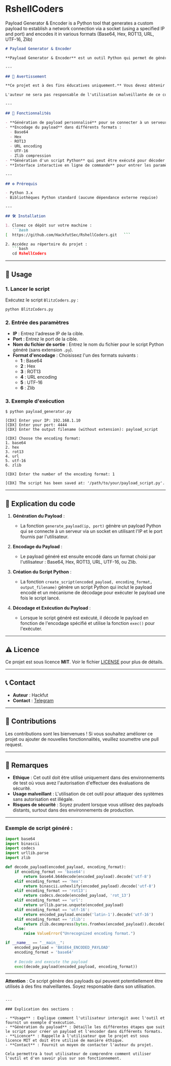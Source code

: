# RshellCoders
Payload Generator &amp; Encoder is a Python tool that generates a custom payload to establish a network connection via a socket (using a specified IP and port) and encodes it in various formats (Base64, Hex, ROT13, URL, UTF-16, Zlib)
```markdown
# Payload Generator & Encoder

**Payload Generator & Encoder** est un outil Python qui permet de générer un payload personnalisé pour se connecter à un serveur distant via socket, puis de l'encoder dans différents formats comme Base64, Hex, ROT13, URL, UTF-16 et Zlib. Ce script peut être utilisé pour créer des payloads masqués, souvent utilisés dans des tests de pénétration ou des environnements contrôlés pour évaluer la sécurité.

---

## 🚨 Avertissement

**Ce projet est à des fins éducatives uniquement.** Vous devez obtenir une autorisation explicite avant d'utiliser cet outil sur un réseau ou une machine cible. L'utilisation de cet outil pour compromettre des systèmes sans autorisation est illégale et peut entraîner des poursuites judiciaires.

L'auteur ne sera pas responsable de l'utilisation malveillante de ce code. Utilisez-le à vos risques et périls.

---

## 📜 Fonctionnalités

- **Génération de payload personnalisé** pour se connecter à un serveur distant via socket (en utilisant une adresse IP et un port donnés).
- **Encodage du payload** dans différents formats :
  - Base64
  - Hex
  - ROT13
  - URL encoding
  - UTF-16
  - Zlib compression
- **Génération d'un script Python** qui peut être exécuté pour décoder et exécuter le payload.
- **Interface interactive en ligne de commande** pour entrer les paramètres nécessaires et choisir le format d'encodage.

---

## ⚙️ Prérequis

- Python 3.x
- Bibliothèques Python standard (aucune dépendance externe requise)

---

## 🛠 Installation

1. Clonez ce dépôt sur votre machine :
   ```bash
[  https://github.com/HackfutSec/RshellCoders.git   ```

2. Accédez au répertoire du projet :
   ```bash
   cd RshellCoders
   ```

---

## 🚀 Usage

### 1. Lancer le script

Exécutez le script `BlitzCoders.py` :

```bash
python BlitzCoders.py
```

### 2. Entrée des paramètres

- **IP** : Entrez l'adresse IP de la cible.
- **Port** : Entrez le port de la cible.
- **Nom du fichier de sortie** : Entrez le nom du fichier pour le script Python généré (sans extension `.py`).
- **Format d'encodage** : Choisissez l'un des formats suivants :
  - **1** : Base64
  - **2** : Hex
  - **3** : ROT13
  - **4** : URL encoding
  - **5** : UTF-16
  - **6** : Zlib

### 3. Exemple d'exécution

```
$ python payload_generator.py

[CDX] Enter your IP: 192.168.1.10
[CDX] Enter your port: 4444
[CDX] Enter the output filename (without extension): payload_script

[CDX] Choose the encoding format:
1. base64
2. hex
3. rot13
4. url
5. utf-16
6. zlib

[CDX] Enter the number of the encoding format: 1

[CDX] The script has been saved at: '/path/to/your/payload_script.py'.
```

---

## 🧳 Explication du code

1. **Génération du Payload** :
   - La fonction `generate_payload(ip, port)` génère un payload Python qui se connecte à un serveur via un socket en utilisant l'IP et le port fournis par l'utilisateur.
   
2. **Encodage du Payload** :
   - Le payload généré est ensuite encodé dans un format choisi par l'utilisateur : Base64, Hex, ROT13, URL, UTF-16, ou Zlib.

3. **Création du Script Python** :
   - La fonction `create_script(encoded_payload, encoding_format, output_filename)` génère un script Python qui inclut le payload encodé et un mécanisme de décodage pour exécuter le payload une fois le script lancé.

4. **Décodage et Exécution du Payload** :
   - Lorsque le script généré est exécuté, il décode le payload en fonction de l'encodage spécifié et utilise la fonction `exec()` pour l'exécuter.

---

## ⚠️ Licence

Ce projet est sous licence **MIT**. Voir le fichier [LICENSE](LICENSE) pour plus de détails.

---

## 📞 Contact

- **Auteur** : Hackfut
- **Contact** : [Telegram](https://t.me/HackfutSec)

---

## 🔧 Contributions

Les contributions sont les bienvenues ! Si vous souhaitez améliorer ce projet ou ajouter de nouvelles fonctionnalités, veuillez soumettre une pull request.

---

## 📝 Remarques

- **Ethique** : Cet outil doit être utilisé uniquement dans des environnements de test où vous avez l'autorisation d'effectuer des évaluations de sécurité.
- **Usage malveillant** : L'utilisation de cet outil pour attaquer des systèmes sans autorisation est illégale.
- **Risques de sécurité** : Soyez prudent lorsque vous utilisez des payloads distants, surtout dans des environnements de production.

---

### Exemple de script généré :

```python
import base64
import binascii
import codecs
import urllib.parse
import zlib

def decode_payload(encoded_payload, encoding_format):
    if encoding_format == 'base64':
        return base64.b64decode(encoded_payload).decode('utf-8')
    elif encoding_format == 'hex':
        return binascii.unhexlify(encoded_payload).decode('utf-8')
    elif encoding_format == 'rot13':
        return codecs.decode(encoded_payload, 'rot_13')
    elif encoding_format == 'url':
        return urllib.parse.unquote(encoded_payload)
    elif encoding_format == 'utf-16':
        return encoded_payload.encode('latin-1').decode('utf-16')
    elif encoding_format == 'zlib':
        return zlib.decompress(bytes.fromhex(encoded_payload)).decode('utf-8')
    else:
        raise ValueError("Unrecognized encoding format.")

if __name__ == "__main__":
    encoded_payload = 'BASE64_ENCODED_PAYLOAD'
    encoding_format = 'base64'
    
    # Decode and execute the payload
    exec(decode_payload(encoded_payload, encoding_format))
```

---

**Attention** : Ce script génère des payloads qui peuvent potentiellement être utilisés à des fins malveillantes. Soyez responsable dans son utilisation.
```

---

### Explication des sections :

- **Usage** : Explique comment l'utilisateur interagit avec l'outil et fournit un exemple d'exécution.
- **Génération du payload** : Détaille les différentes étapes que suit le script pour créer un payload et l'encoder dans différents formats.
- **Licence** : Rappelle à l'utilisateur que le projet est sous licence MIT et doit être utilisé de manière éthique.
- **Contact** : Fournit un moyen de contacter l'auteur du projet.

Cela permettra à tout utilisateur de comprendre comment utiliser l'outil et d'en savoir plus sur son fonctionnement.
